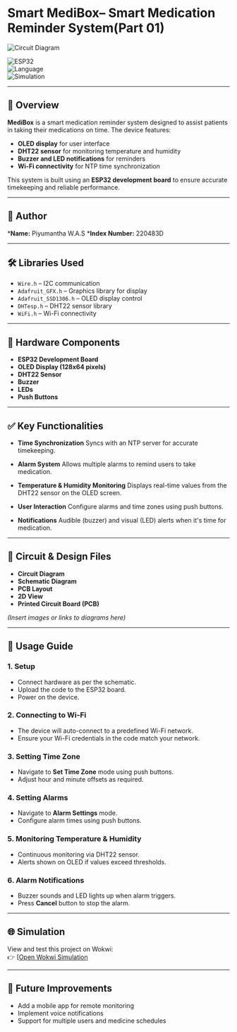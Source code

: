 # Smart MediBox– Smart Medication Reminder System(Part 01)

![Circuit Diagram](images/circuit-diagram.png)  

![ESP32](https://img.shields.io/badge/Platform-ESP32-blue)  
![Language](https://img.shields.io/badge/Language-Arduino-green)  
![Simulation](https://img.shields.io/badge/Simulation-Wokwi-orange)  

---

## 📌 Overview

**MediBox** is a smart medication reminder system designed to assist patients in taking their medications on time. The device features:

* **OLED display** for user interface
* **DHT22 sensor** for monitoring temperature and humidity
* **Buzzer and LED notifications** for reminders
* **Wi-Fi connectivity** for NTP time synchronization

This system is built using an **ESP32 development board** to ensure accurate timekeeping and reliable performance.

---

## 👤 Author

***Name:** Piyumantha W.A.S
***Index Number:** 220483D

---

## 🛠️ Libraries Used

* `Wire.h` – I2C communication
* `Adafruit_GFX.h` – Graphics library for display
* `Adafruit_SSD1306.h` – OLED display control
* `DHTesp.h` – DHT22 sensor library
* `WiFi.h` – Wi-Fi connectivity

---

## 🔧 Hardware Components

* **ESP32 Development Board**
* **OLED Display (128x64 pixels)**
* **DHT22 Sensor**
* **Buzzer**
* **LEDs**
* **Push Buttons**

---

## ✅ Key Functionalities

* **Time Synchronization**
  Syncs with an NTP server for accurate timekeeping.

* **Alarm System**
  Allows multiple alarms to remind users to take medication.

* **Temperature & Humidity Monitoring**
  Displays real-time values from the DHT22 sensor on the OLED screen.

* **User Interaction**
  Configure alarms and time zones using push buttons.

* **Notifications**
  Audible (buzzer) and visual (LED) alerts when it's time for medication.

---

## 📐 Circuit & Design Files

* **Circuit Diagram**
* **Schematic Diagram**
* **PCB Layout**
* **2D View**
* **Printed Circuit Board (PCB)**

*(Insert images or links to diagrams here)*

---

## 🚀 Usage Guide

### 1. Setup

* Connect hardware as per the schematic.
* Upload the code to the ESP32 board.
* Power on the device.

### 2. Connecting to Wi-Fi

* The device will auto-connect to a predefined Wi-Fi network.
* Ensure your Wi-Fi credentials in the code match your network.

### 3. Setting Time Zone

* Navigate to **Set Time Zone** mode using push buttons.
* Adjust hour and minute offsets as required.

### 4. Setting Alarms

* Navigate to **Alarm Settings** mode.
* Configure alarm times using push buttons.

### 5. Monitoring Temperature & Humidity

* Continuous monitoring via DHT22 sensor.
* Alerts shown on OLED if values exceed thresholds.

### 6. Alarm Notifications

* Buzzer sounds and LED lights up when alarm triggers.
* Press **Cancel** button to stop the alarm.

---


## 🌐 Simulation
View and test this project on Wokwi:  
👉 [[Open Wokwi Simulation](https://wokwi.com/projects/426754863944303617)

---

## 🔮 Future Improvements
- Add a mobile app for remote monitoring
- Implement voice notifications
- Support for multiple users and medicine schedules
